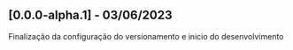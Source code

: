 ## [0.0.0-alpha.1] - 03/06/2023 
Finalização da configuração do versionamento e inicio do desenvolvimento 
